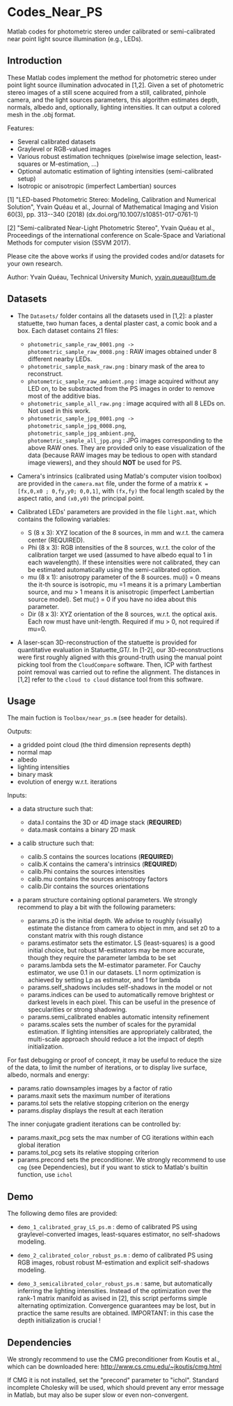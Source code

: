 # Codes_Near_PS
Matlab codes for photometric stereo under calibrated or semi-calibrated near point light source illumination (e.g., LEDs).

## Introduction

These Matlab codes implement the method for photometric stereo under point light source illumination advocated in [1,2]. Given a set of photometric stereo images of a still scene acquired from a still, calibrated, pinhole camera, and the light sources parameters, this algorithm estimates depth, normals, albedo and, optionally, lighting intensities. It can output a colored mesh in the .obj format. 

Features:
- Several calibrated datasets
- Graylevel or RGB-valued images
- Various robust estimation techniques (pixelwise image selection, least-squares or M-estimation, ...)
- Optional automatic estimation of lighting intensities (semi-calibrated setup)
- Isotropic or anisotropic (imperfect Lambertian) sources

[1] "LED-based Photometric Stereo: Modeling, Calibration and Numerical Solution", Yvain Quéau et al., Journal of Mathematical Imaging and Vision 60(3), pp. 313--340 (2018) (dx.doi.org/10.1007/s10851-017-0761-1) 

[2] "Semi-calibrated Near-Light Photometric Stereo", Yvain Quéau et al., Proceedings of the international conference on Scale-Space and Variational Methods for computer vision (SSVM 2017). 

Please cite the above works if using the provided codes and/or datasets for your own research. 

Author: Yvain Quéau, Technical University Munich, yvain.queau@tum.de

## Datasets

- The `Datasets/` folder contains all the datasets used in [1,2]: a plaster statuette, two human faces, a dental plaster cast, a comic book and a box. Each dataset contains 21 files:
  * `photometric_sample_raw_0001.png -> photometric_sample_raw_0008.png`  : RAW images obtained under 8 different nearby LEDs.
  * `photometric_sample_mask_raw.png` : binary mask of the area to reconstruct.
  * `photometric_sample_raw_ambient.png` : image acquired without any LED on, to be substracted from the PS images in order to remove most of the additive bias.
  * `photometric_sample_all_raw.png` : image acquired with all 8 LEDs on. Not used in this work.
  * `photometric_sample_jpg_0001.png -> photometric_sample_jpg_0008.png`, `photometric_sample_jpg_ambient.png`, `photometric_sample_all_jpg.png` : JPG images corresponding to the above RAW ones. They are provided only to ease visualization of the data (because RAW images may be tedious to open with standard image viewers), and they should **NOT** be used for PS.

- Camera's intrinsics (calibrated using Matlab's computer vision toolbox) are provided in the `camera.mat` file, under the forme of a matrix `K = [fx,0,x0 ; 0,fy,y0; 0,0,1]`, with `(fx,fy)` the focal length scaled by the aspect ratio, and `(x0,y0)` the principal point.

- Calibrated LEDs' parameters are provided in the file `light.mat`, which contains the following variables:
  * S (8 x 3): XYZ location of the 8 sources, in mm and w.r.t. the camera center (REQUIRED). 
  * Phi (8 x 3): RGB intensities of the 8 sources, w.r.t. the color of the calibration target we used (assumed to have albedo equal to 1 in each wavelength). If these intensities were not calibrated, they can be estimated automatically using the semi-calibrated option.
  * mu (8 x 1): anisotropy parameter of the 8 sources. mu(i) = 0 means the it-th source is isotropic, mu =1 means it is a primary Lambertian source, and mu > 1 means it is anisotropic (imperfect Lambertian source model).  Set mu(:) = 0 if you have no idea about this parameter.
  * Dir (8 x 3): XYZ orientation of the 8 sources, w.r.t. the optical axis. Each row must have unit-length. Required if mu > 0, not required if mu=0.

- A laser-scan 3D-reconstruction of the statuette is provided for quantitative evaluation in Statuette_GT/. In [1-2], our 3D-reconstructions were first roughly aligned with this ground-truth using the manual point picking tool from the `CloudCompare` software. Then, ICP with farthest point removal was carried out to refine the alignment. The distances in [1,2] refer to the `cloud to cloud` distance tool from this software. 

## Usage

The main fuction is `Toolbox/near_ps.m` (see header for details).

Outputs:
- a gridded point cloud (the third dimension represents depth)
- normal map
- albedo
- lighting intensities
- binary mask
- evolution of energy w.r.t. iterations 

Inputs: 

- a data structure such that:
  * data.I contains the 3D or 4D image stack (**REQUIRED**)
  * data.mask contains a binary 2D mask 

- a calib structure such that:
  * calib.S contains the sources locations (**REQUIRED**)
  * calib.K contains the camera's intrinsics (**REQUIRED**)
  * calib.Phi contains the sources intensities
  * calib.mu contains the sources anisotropy factors
  * calib.Dir contains the sources orientations

- a param structure containing optional parameters. We strongly recommend to play a bit with the following parameters:
  * params.z0 is the initial depth. We advise to roughly (visually) estimate the distance from camera to object in mm, and set z0 to a constant matrix with this rough distance 
  * params.estimator sets the estimator. LS (least-squares) is a good initial choice, but robust M-estimators may be more accurate, though they require the parameter lambda to be set
  * params.lambda sets the M-estimator parameter. For Cauchy estimator, we use 0.1 in our datasets. L1 norm optimization is achieved by setting Lp as estimator, and 1 for lambda
  * params.self_shadows includes self-shadows in  the model or not
  * params.indices can be used to automatically remove brightest or darkest levels in each pixel. This can be useful in the presence of specularities or strong shadowing. 
  * params.semi_calibrated enables automatic intensity refinement
  * params.scales sets the number of scales for the pyramidal estimation. If lighting intensities are appropriately calibrated, the multi-scale approach should reduce a lot the impact of depth initialization. 

For fast debugging or proof of concept, it may be useful to reduce the size of the data, to limit the number of iterations, or to display live surface, albedo, normals and energy:
  * params.ratio downsamples images by a factor of ratio
  * params.maxit sets the maximum number of iterations
  * params.tol sets the relative stopping criterion on the energy
  * params.display displays the result at each iteration

The inner conjugate gradient iterations can be controlled by:
  * params.maxit_pcg sets the max number of CG iterations within each global iteration
  * params.tol_pcg sets its relative stopping criterion
  * params.precond sets the preconditioner. We strongly recommend to use `cmg` (see Dependencies), but if you want to stick to Matlab's builtin function, use `ichol`


## Demo

The following demo files are provided: 

- `demo_1_calibrated_gray_LS_ps.m` : demo of calibrated PS using graylevel-converted images, least-squares estimator, no self-shadows modeling. 

- `demo_2_calibrated_color_robust_ps.m` : demo of calibrated PS using RGB images, robust robust M-estimation and explicit self-shadows modeling. 

- `demo_3_semicalibrated_color_robust_ps.m` : same, but automatically inferring the lighting intensities. Instead of the optimization over the rank-1 matrix manifold as avised in [2], this script performs simple alternating optimization. Convergence guarantees may be lost, but in practice the same results are obtained. IMPORTANT: in this case the depth initialization is crucial !
 

## Dependencies

We strongly recommend to use the CMG preconditioner from Koutis et al., which can be downloaded here: 
http://www.cs.cmu.edu/~jkoutis/cmg.html

If CMG it is not installed, set the "precond" parameter to "ichol". Standard incomplete Cholesky will be used, which should prevent any error message in Matlab, but may also be super slow or even non-convergent. 





